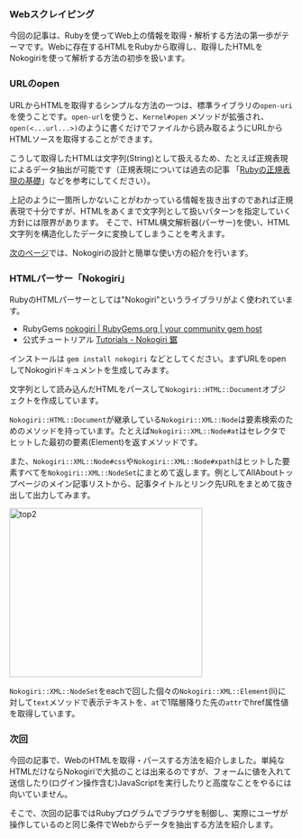 ### Webスクレイピング

今回の記事は、Rubyを使ってWeb上の情報を取得・解析する方法の第一歩がテーマです。Webに存在するHTMLをRubyから取得し、取得したHTMLをNokogiriを使って解析する方法の初歩を扱います。


### URLのopen

URLからHTMLを取得するシンプルな方法の一つは、標準ライブラリの`open-uri`を使うことです。`open-url`を使うと、`Kernel#open` メソッドが拡張され、`open(<...url...>)`のように書くだけでファイルから読み取るようにURLからHTMLソースを取得することができます。

<script src="https://gist.github.com/memerelics/8273e206a36199ebfa5a.js?file=open.rb"></script>

こうして取得したHTMLは文字列(String)として扱えるため、たとえば正規表現によるデータ抽出が可能です（正規表現については過去の記事 「[Rubyの正規表現の基礎](http://allabout.co.jp/gm/gc/446050/)」などを参考にしてください）。

<script src="https://gist.github.com/memerelics/8273e206a36199ebfa5a.js?file=reg.rb"></script>

上記のように一箇所しかないことがわかっている情報を抜き出すのであれば正規表現で十分ですが、HTMLをあくまで文字列として扱いパターンを指定していく方針には限界があります。
そこで、HTML構文解析器(パーサー)を使い、HTML文字列を構造化したデータに変換してしまうことを考えます。


[次のページ](/gm/gc/448657/2/)では、Nokogiriの設計と簡単な使い方の紹介を行います。

<div style="page-break-after: always;"><span style="DISPLAY:none">&nbsp;</span></div>


### HTMLパーサー「Nokogiri」

RubyのHTMLパーサーとしては"Nokogiri"というライブラリがよく使われています。

* RubyGems [nokogiri | RubyGems.org | your community gem host](https://rubygems.org/gems/nokogiri)
* 公式チュートリアル [Tutorials - Nokogiri 鋸](http://www.nokogiri.org/)

インストールは `gem install nokogiri` などとしてください。まずURLをopenしてNokogiriドキュメントを生成してみます。

<script src="https://gist.github.com/memerelics/8273e206a36199ebfa5a.js?file=noko.rb"></script>

文字列として読み込んだHTMLをパースして`Nokogiri::HTML::Document`オブジェクトを作成しています。

`Nokogiri::HTML::Document`が継承している`Nokogiri::XML::Node`は要素検索のためのメソッドを持っています。たとえば`Nokogiri::XML::Node#at`はセレクタでヒットした最初の要素(Element)を返すメソッドです。

<script src="https://gist.github.com/memerelics/8273e206a36199ebfa5a.js?file=at.rb"></script>

また、`Nokogiri::XML::Node#css`や`Nokogiri::XML::Node#xpath`はヒットした要素すべてを`Nokogiri::XML::NodeSet`にまとめて返します。例としてAllAboutトップページのメイン記事リストから、記事タイトルとリンク先URLをまとめて抜き出して出力してみます。

<div class="center400 article_image_box"><a title="top2" rel="allabout-gallery" class="slide_image" href="//img2.allabout.co.jp/gm/article/b/448657/top2.png"><img width="342" height="300" class="article_image" alt="top2" src="//img2.allabout.co.jp/gm/article/448657/top2.png" /></a></div>

<script src="https://gist.github.com/memerelics/8273e206a36199ebfa5a.js?file=css.rb"></script>

`Nokogiri::XML::NodeSet`をeachで回した個々の`Nokogiri::XML::Element`(li)に対して`text`メソッドで表示テキストを、`at`で1階層降りた先の`attr`でhref属性値を取得しています。


### 次回

今回の記事で、WebのHTMLを取得・パースする方法を紹介しました。単純なHTMLだけならNokogiriで大抵のことは出来るのですが、フォームに値を入れて送信したり(ログイン操作含む)JavaScriptを実行したりと高度なことをやるには向いていません。

そこで、次回の記事ではRubyプログラムでブラウザを制御し、実際にユーザが操作しているのと同じ条件でWebからデータを抽出する方法を紹介します。
